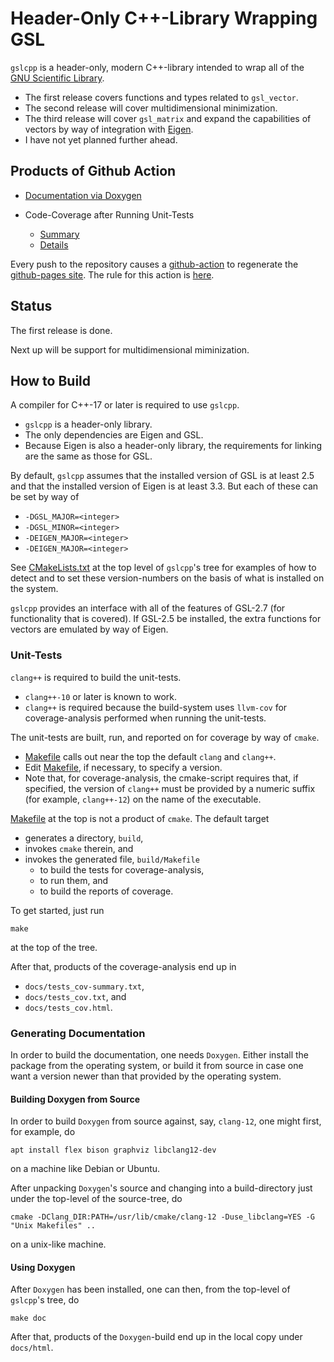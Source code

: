 # Header-Only C++-Library Wrapping GSL

`gslcpp` is a header-only, modern C++-library intended to wrap all of the
[GNU Scientific Library][gsl].
  - The first release covers functions and types related to `gsl_vector`.
  - The second release will cover multidimensional minimization.
  - The third release will cover `gsl_matrix` and expand the capabilities of
    vectors by way of integration with [Eigen](https://eigen.tuxfamily.org).
  - I have not yet planned further ahead.

[gsl]: https://www.gnu.org/software/gsl/

## Products of Github Action

- [Documentation via Doxygen][doxy]

- Code-Coverage after Running Unit-Tests
  - [Summary][summary]
  - [Details][details]

[doxy]: https://tevaughan.github.io/gslcpp/html/index.html
[summary]: https://tevaughan.github.io/gslcpp/tests_cov-summary.txt
[details]: https://tevaughan.github.io/gslcpp/tests_cov.html

Every push to the repository causes a [github-action][3] to regenerate the
[github-pages site][pages].  The rule for this action is [here][4].

[pages]: https://tevaughan.github.io/gslcpp/index.html
[3]: https://github.com/features/actions
[4]: https://github.com/tevaughan/gslcpp/blob/main/.github/workflows/doxygen-gh-pages.yml

## Status

The first release is done.

Next up will be support for multidimensional miminization.

## How to Build

A compiler for C++-17 or later is required to use `gslcpp`.
  - `gslcpp` is a header-only library.
  - The only dependencies are Eigen and GSL.
  - Because Eigen is also a header-only library, the requirements for linking
    are the same as those for GSL.

By default, `gslcpp` assumes that the installed version of GSL is at least 2.5
and that the installed version of Eigen is at least 3.3.  But each of these can
be set by way of
  - `-DGSL_MAJOR=<integer>`
  - `-DGSL_MINOR=<integer>`
  - `-DEIGEN_MAJOR=<integer>`
  - `-DEIGEN_MAJOR=<integer>`

See [CMakeLists.txt][CMakeLists.txt] at the top level of `gslcpp`'s tree for
examples of how to detect and to set these version-numbers on the basis of what
is installed on the system.

`gslcpp` provides an interface with all of the features of GSL-2.7 (for
functionality that is covered). If GSL-2.5 be installed, the extra functions
for vectors are emulated by way of Eigen.

[CMakeLists.txt]: https://github.com/tevaughan/gslcpp/blob/main/CMakeLists.txt

### Unit-Tests

`clang++` is required to build the unit-tests.
  - `clang++-10` or later is known to work.
  - `clang++` is required because the build-system uses `llvm-cov` for
    coverage-analysis performed when running the unit-tests.

The unit-tests are built, run, and reported on for coverage by way of `cmake`.
  - [Makefile][Makefile] calls out near the top the default `clang` and `clang++`.
  - Edit [Makefile][Makefile], if necessary, to specify a version.
  - Note that, for coverage-analysis, the cmake-script requires that, if
    specified, the version of `clang++` must be provided by a numeric suffix
    (for example, `clang++-12`) on the name of the executable.

[Makefile]: https://github.com/tevaughan/gslcpp/blob/main/Makefile

[Makefile][Makefile] at the top is not a product of `cmake`. The default target
  - generates a directory, `build`,
  - invokes `cmake` therein, and
  - invokes the generated file, `build/Makefile`
    - to build the tests for coverage-analysis,
    - to run them, and
    - to build the reports of coverage.

To get started, just run
```
make
```
at the top of the tree.

After that, products of the coverage-analysis end up in
  - `docs/tests_cov-summary.txt`,
  - `docs/tests_cov.txt`, and
  - `docs/tests_cov.html`.

### Generating Documentation

In order to build the documentation, one needs `Doxygen`.  Either install the
package from the operating system, or build it from source in case one want a
version newer than that provided by the operating system.

#### Building Doxygen from Source

In order to build `Doxygen` from source against, say, `clang-12`, one might
first, for example, do
```
apt install flex bison graphviz libclang12-dev
```
on a machine like Debian or Ubuntu.

After unpacking `Doxygen`'s source and changing into a build-directory just
under the top-level of the source-tree, do
```
cmake -DClang_DIR:PATH=/usr/lib/cmake/clang-12 -Duse_libclang=YES -G "Unix Makefiles" ..
```
on a unix-like machine.

#### Using Doxygen

After `Doxygen` has been installed, one can then, from the top-level of
`gslcpp`'s tree, do
```
make doc
```

After that, products of the `Doxygen`-build end up in the local copy under
`docs/html`.

